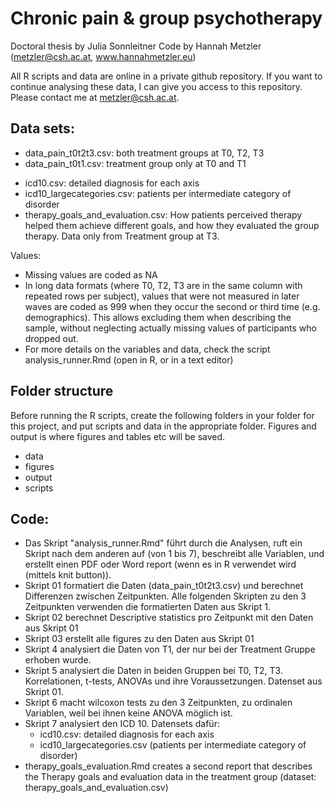# Chronic pain & group psychotherapy

Doctoral thesis by Julia Sonnleitner
Code by Hannah Metzler (metzler@csh.ac.at, www.hannahmetzler.eu)

All R scripts and data are online in a private github repository. If you want to continue analysing these data, I can give you access to this repository. Please contact me at metzler@csh.ac.at. 

## Data sets: 

* data_pain_t0t2t3.csv: both treatment groups at T0, T2, T3
* data_pain_t0t1.csv: treatment group only at T0 and T1
- icd10.csv: detailed diagnosis for each axis
- icd10_largecategories.csv: patients per intermediate category of disorder
- therapy_goals_and_evaluation.csv: How patients perceived therapy helped them achieve different goals, and how they evaluated the group therapy. Data only from Treatment group at T3.

Values: 
* Missing values are coded as NA
* In long data formats (where T0, T2, T3 are in the same column with repeated rows per subject), values that were not measured in later waves are coded as 999 when they occur the second or third time (e.g. demographics). This allows excluding them when describing the sample, without neglecting actually missing values of participants who dropped out. 
* For more details on the variables and data, check the script analysis_runner.Rmd (open in R, or in a text editor)


## Folder structure

Before running the R scripts, create the following folders in your folder for this project, and put scripts and data in the appropriate folder. Figures and output is where figures and tables etc will be saved. 

* data
* figures
* output
* scripts

## Code: 
* Das Skript "analysis_runner.Rmd" führt durch die Analysen, ruft ein Skript nach dem anderen auf (von 1 bis 7), beschreibt alle Variablen, und erstellt einen PDF oder Word report (wenn es in R verwendet wird (mittels knit button)). 
* Skript 01 formatiert die Daten (data_pain_t0t2t3.csv) und berechnet Differenzen zwischen Zeitpunkten. Alle folgenden Skripten zu den 3 Zeitpunkten verwenden die formatierten Daten aus Skript 1. 
* Skript 02 berechnet Descriptive statistics pro Zeitpunkt mit den Daten aus Skript 01
* Skript 03 erstellt alle figures zu den Daten aus Skript 01
* Skript 4 analysiert die Daten von T1, der nur bei der Treatment Gruppe erhoben wurde. 
* Skript 5 analysiert die Daten in beiden Gruppen bei T0, T2, T3. Korrelationen, t-tests, ANOVAs und ihre Voraussetzungen. Datenset aus Skript 01. 
* Skript 6 macht wilcoxon tests zu den 3 Zeitpunkten, zu ordinalen Variablen, weil bei ihnen keine ANOVA möglich ist.
* Skript 7 analysiert den ICD 10. Datensets dafür: 
  - icd10.csv: detailed diagnosis for each axis
  - icd10_largecategories.csv (patients per intermediate category of disorder)
* therapy_goals_evaluation.Rmd creates a second report that describes the Therapy goals and evaluation data in the treatment group (dataset: therapy_goals_and_evaluation.csv)
